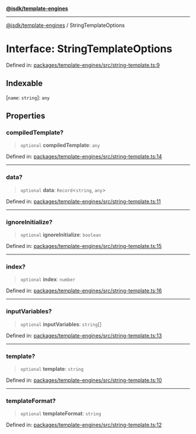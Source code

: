 [**@isdk/template-engines**](../README.md)

***

[@isdk/template-engines](../globals.md) / StringTemplateOptions

# Interface: StringTemplateOptions

Defined in: [packages/template-engines/src/string-template.ts:9](https://github.com/isdk/template-engines.js/blob/0980ec51236148c4fd76db6d69dc25b1172476d4/src/string-template.ts#L9)

## Indexable

\[`name`: `string`\]: `any`

## Properties

### compiledTemplate?

> `optional` **compiledTemplate**: `any`

Defined in: [packages/template-engines/src/string-template.ts:14](https://github.com/isdk/template-engines.js/blob/0980ec51236148c4fd76db6d69dc25b1172476d4/src/string-template.ts#L14)

***

### data?

> `optional` **data**: `Record`\<`string`, `any`\>

Defined in: [packages/template-engines/src/string-template.ts:11](https://github.com/isdk/template-engines.js/blob/0980ec51236148c4fd76db6d69dc25b1172476d4/src/string-template.ts#L11)

***

### ignoreInitialize?

> `optional` **ignoreInitialize**: `boolean`

Defined in: [packages/template-engines/src/string-template.ts:15](https://github.com/isdk/template-engines.js/blob/0980ec51236148c4fd76db6d69dc25b1172476d4/src/string-template.ts#L15)

***

### index?

> `optional` **index**: `number`

Defined in: [packages/template-engines/src/string-template.ts:16](https://github.com/isdk/template-engines.js/blob/0980ec51236148c4fd76db6d69dc25b1172476d4/src/string-template.ts#L16)

***

### inputVariables?

> `optional` **inputVariables**: `string`[]

Defined in: [packages/template-engines/src/string-template.ts:13](https://github.com/isdk/template-engines.js/blob/0980ec51236148c4fd76db6d69dc25b1172476d4/src/string-template.ts#L13)

***

### template?

> `optional` **template**: `string`

Defined in: [packages/template-engines/src/string-template.ts:10](https://github.com/isdk/template-engines.js/blob/0980ec51236148c4fd76db6d69dc25b1172476d4/src/string-template.ts#L10)

***

### templateFormat?

> `optional` **templateFormat**: `string`

Defined in: [packages/template-engines/src/string-template.ts:12](https://github.com/isdk/template-engines.js/blob/0980ec51236148c4fd76db6d69dc25b1172476d4/src/string-template.ts#L12)
